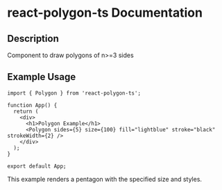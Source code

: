 # react-polygon-ts Documentation

## Description
Component to draw polygons of n>=3 sides

## Example Usage
```tsx
import { Polygon } from 'react-polygon-ts';

function App() {
  return (
    <div>
      <h1>Polygon Example</h1>
      <Polygon sides={5} size={100} fill="lightblue" stroke="black" strokeWidth={2} />
    </div>
  );
}

export default App;
```

This example renders a pentagon with the specified size and styles.

